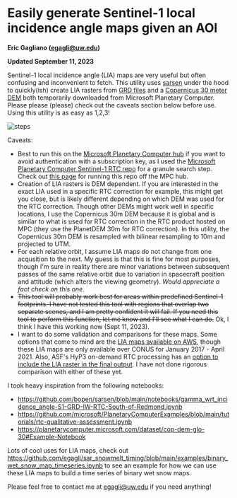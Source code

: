 # Easily generate Sentinel-1 local incidence angle maps given an AOI
**Eric Gagliano (egagli@uw.edu)** 

**Updated September 11, 2023**

Sentinel-1 local incidence angle (LIA) maps are very useful but often confusing and inconvenient to fetch. This utility uses [sarsen](https://github.com/bopen/sarsen) under the hood to quickly(ish) create LIA rasters from [GRD files](https://planetarycomputer.microsoft.com/dataset/sentinel-1-grd) and a [Copernicus 30 meter DEM](https://planetarycomputer.microsoft.com/dataset/cop-dem-glo-30) both temporarily downloaded from Microsoft Planetary Computer. Please please (please) check out the caveats section below before use. Using this utility is as easy as 1,2,3!



![steps](https://github.com/egagli/generate_sentinel1_local_incidence_angle_maps/assets/67975937/64018c09-0a5e-40cc-876d-45dbcc1a7f2c)

Caveats:
* Best to run this on the [Microsoft Planetary Computer hub](https://planetarycomputer.microsoft.com/docs/overview/environment/) if you want to avoid authentication with a subscription key, as I used the [Microsoft Planetary Computer Sentinel-1 RTC repo](https://planetarycomputer.microsoft.com/dataset/sentinel-1-rtc) for a granule search step. Check out [this page](https://planetarycomputer.microsoft.com/docs/concepts/sas/#when-an-account-is-needed) for running this repo off the MPC hub.  
* Creation of LIA rasters is DEM dependent. If you are interested in the exact LIA used in a specific RTC correction for example, this might get you close, but is likely different depending on which DEM was used for the RTC correction. Though other DEMs might work well in specific locations, I use the Copernicus 30m DEM because it is global and is similar to what is used for RTC correction in the RTC product hosted on MPC (they use the PlanetDEM 30m for RTC correction). In this utility, the Copernicus 30m DEM is resampled with bilinear resampling to 10m and projected to UTM.
* For each relative orbit, I assume LIA maps do not change from one acqusition to the next. My guess is that this is fine for most purposes, though I'm sure in reality there are minor variations between subsequent passes of the same relative orbit due to variation in spacecraft position and attitude (which alters the viewing geometry). _Would appreciate a fact check on this one._
* ~~This tool will probably work best for areas within predefined Sentinel-1 footprints. I have not tested this tool with regions that overlap two separate scenes, and I am pretty confident it will fail. If you need this tool to perform this function, let me know and I'll see what I can do.~~ Ok, I think I have this working now (Sept 11, 2023).
* I want to do some validation and comparisons for these maps. Some options that come to mind are the [LIA maps available on AWS](https://registry.opendata.aws/sentinel-1-rtc-indigo/), though these LIA maps are only available over CONUS for January 2017 - April 2021. Also, ASF's HyP3 on-demand RTC processing has an [option to include the LIA raster in the final output](https://storymaps.arcgis.com/stories/2ead3222d2294d1fae1d11d3f98d7c35#ref-n-IVlZJ1). I have not done rigorous comparison with either of these yet.

I took heavy inspiration from the following notebooks: 
* https://github.com/bopen/sarsen/blob/main/notebooks/gamma_wrt_incidence_angle-S1-GRD-IW-RTC-South-of-Redmond.ipynb
* https://github.com/microsoft/PlanetaryComputerExamples/blob/main/tutorials/rtc-qualitative-assessment.ipynb
* https://planetarycomputer.microsoft.com/dataset/cop-dem-glo-30#Example-Notebook

Lots of cool uses for LIA maps, check out https://github.com/egagli/sar_snowmelt_timing/blob/main/examples/binary_wet_snow_map_timeseries.ipynb to see an example for how we can use these LIA maps to build a time series of binary wet snow maps.


Please feel free to contact me at egagli@uw.edu if you need anything!
